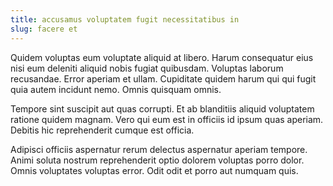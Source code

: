 ```yaml
---
title: accusamus voluptatem fugit necessitatibus in
slug: facere et
---
```


Quidem voluptas eum voluptate aliquid at libero. Harum consequatur eius nisi eum deleniti aliquid nobis fugiat quibusdam. Voluptas laborum recusandae. Error aperiam et ullam. Cupiditate quidem harum qui qui fugit quia autem incidunt nemo. Omnis quisquam omnis.

Tempore sint suscipit aut quas corrupti. Et ab blanditiis aliquid voluptatem ratione quidem magnam. Vero qui eum est in officiis id ipsum quas aperiam. Debitis hic reprehenderit cumque est officia.

Adipisci officiis aspernatur rerum delectus aspernatur aperiam tempore. Animi soluta nostrum reprehenderit optio dolorem voluptas porro dolor. Omnis voluptates voluptas error. Odit odit et porro aut numquam quis.
